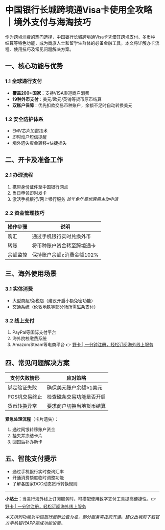 # 中国银行长城跨境通Visa卡使用全攻略｜境外支付与海淘技巧

作为跨境消费的热门选择，中国银行长城跨境通Visa卡凭借其跨境支付、多币种结算等特色功能，成为商旅人士和留学生群体的必备金融工具。本文将详解办卡流程、使用技巧及常见问题解决方案。



## 一、核心功能与优势
### 1.1 全球通行支付
- **覆盖200+国家**：支持VISA渠道商户消费
- **19种外币支付**：美元/欧元/英镑等货币原币结算
- **双账户保障**：优先扣款交易币种账户，余额不足时自动转换美元

### 1.2 安全防护体系
- EMV芯片加密技术
- 即时动户短信提醒
- 境外遗失资金转移+快捷挂失

## 二、开卡及准备工作
### 2.1 办理流程
1. 携带身份证件至中国银行网点
2. 当日申领即时发卡
3. 激活手机银行/网上银行服务
*首年免年费优惠需主动申请*

### 2.2 资金管理技巧
操作步骤 | 说明
---|---
购汇 | 通过手机银行实时兑换外币
转账 | 将币种账户资金转至跨境通卡
余额监控 | 保持账户余额≥消费金额102%

## 三、海外使用场景
### 3.1 实体消费
- 大型商超/免税店（建议开启小额免密功能）
- 交通系统（伦敦地铁等部分场所需磁条支付）

### 3.2 线上支付
1. PayPal等国际支付平台
2. 海外院校缴费系统
3. Amazon/Steam等电商平台
👉 [野卡 | 一分钟注册，轻松订阅海外线上服务](https://bbtdd.com/yeka)

## 四、常见问题解决方案
**支付失败情形** | **应对策略**
--- | ---
绑定验证失败 | 确保美元账户余额≥1美元
POS机交易终止 | 检查磁条交易功能是否开启
货币转换异常 | 要求商户切换当地货币结算

**紧急处理流程**（卡片遗失）：
1. 通过网银转移账户资金
2. 挂失并冻结卡片
3. 回国后补办新卡

## 五、智能支付提示
- 通过手机银行实时查询汇率
- 开通消费额度临时调整功能
- 了解各国家DCC动态货币转换规则

---

**小贴士**：当进行海外线上订阅服务时，可搭配使用数字支付工具提高便捷性。👉 [野卡 | 一分钟注册，轻松订阅海外线上服务](https://bbtdd.com/yeka)

*本文所列功能以中国银行最新公告为准，部分服务需提前开通。建议出境前下载官方手机银行APP完成功能设置。*